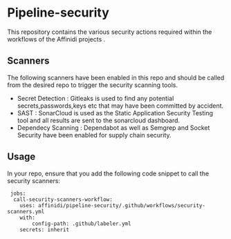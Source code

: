 # Pipeline-security
This repository contains the various security actions required within the workflows of the Affinidi projects .

## Scanners 
The following scanners have been enabled in this repo and should be called from the desired repo to trigger the security scanning tools.

* Secret Detection : Gitleaks is used to find any potential secrets,passwords,keys etc that may have been committed by accident. 
* SAST : SonarCloud is used as the Static Application Security Testing tool and all results are sent to the sonarcloud dashboard.
* Dependecy Scanning : Dependabot as well as Semgrep and Socket Security have been enabled for supply chain security.

## Usage
In your repo, ensure that you add the following code snippet to call the security scanners:
````
 jobs:
  call-security-scanners-workflow:
    uses: affinidi/pipeline-security/.github/workflows/security-scanners.yml
    with:
        config-path: .github/labeler.yml
    secrets: inherit    

 ````